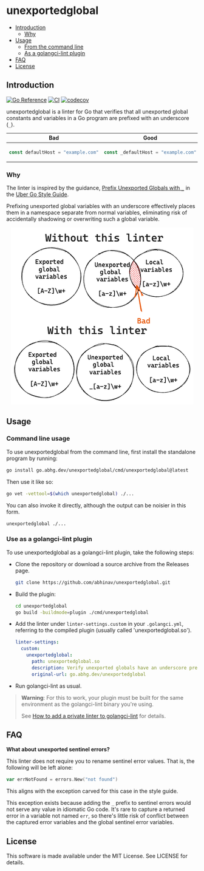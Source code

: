 # unexportedglobal

- [Introduction](#introduction)
  - [Why](#why)
- [Usage](#usage)
  - [From the command line](#command-line-usage)
  - [As a golangci-lint plugin](#use-as-a-golangci-lint-plugin)
- [FAQ](#faq)
- [License](#license)

## Introduction

[![Go Reference](https://pkg.go.dev/badge/go.abhg.dev/unexportedglobal.svg)](https://pkg.go.dev/go.abhg.dev/unexportedglobal)
[![CI](https://github.com/abhinav/unexportedglobal/actions/workflows/ci.yml/badge.svg)](https://github.com/abhinav/unexportedglobal/actions/workflows/ci.yml)
[![codecov](https://codecov.io/gh/abhinav/unexportedglobal/branch/main/graph/badge.svg?token=6C90SIVIL4)](https://codecov.io/gh/abhinav/unexportedglobal)

unexportedglobal is a linter for Go that verifies
that all unexported global constants and variables in a Go program
are prefixed with an underscore (`_`).

<table>
<thead><tr><th>Bad</th><th>Good</th></tr></thead>
<tbody>
<tr><td>

```go
const defaultHost = "example.com"
```

</td><td>

```go
const _defaultHost = "example.com"
```

</td></tr>
</tbody></table>

### Why

The linter is inspired by the guidance,
[Prefix Unexported Globals with `_`](https://github.com/uber-go/guide/blob/master/style.md#prefix-unexported-globals-with-_)
in the [Uber Go Style Guide](https://github.com/uber-go/guide/blob/master/style.md).

Prefixing unexported global variables with an underscore
effectively places them in a namespace separate from normal variables,
eliminating risk of accidentally shadowing or overwriting
such a global variable.

<div align="center">

![Namespace diagram](doc/venn.png)

</div>

## Usage

### Command line usage

To use unexportedglobal from the command line,
first install the standalone program by running:

```bash
go install go.abhg.dev/unexportedglobal/cmd/unexportedglobal@latest
```

Then use it like so:

```bash
go vet -vettool=$(which unexportedglobal) ./...
```

You can also invoke it directly,
although the output can be noisier in this form.

```bash
unexportedglobal ./...
```

### Use as a golangci-lint plugin

To use unexportedglobal as a golangci-lint plugin,
take the following steps:

- Clone the repository or download a source archive
  from the Releases page.

  ```bash
  git clone https://github.com/abhinav/unexportedglobal.git
  ```

- Build the plugin:

  ```bash
  cd unexportedglobal
  go build -buildmode=plugin ./cmd/unexportedglobal
  ```

- Add the linter under `linter-settings.custom` in your `.golangci.yml`,
  referring to the compiled plugin (usually called 'unexportedglobal.so').

  ```yaml
  linter-settings:
    custom:
      unexportedglobal:
        path: unexportedglobal.so
        description: Verify unexported globals have an underscore prefix.
        original-url: go.abhg.dev/unexportedglobal
  ```

- Run golangci-lint as usual.

> **Warning**:
> For this to work, your plugin must be built for the same environment
> as the golangci-lint binary you're using.
>
> See [How to add a private linter to golangci-lint](https://golangci-lint.run/contributing/new-linters/#how-to-add-a-private-linter-to-golangci-lint) for details.

## FAQ

**What about unexported sentinel errors?**

This linter does not require you to rename sentinel error values.
That is, the following will be left alone:

```go
var errNotFound = errors.New("not found")
```

This aligns with the exception carved for this case in the style guide.

This exception exists because adding the `_` prefix to sentinel errors
would not serve any value in idiomatic Go code.
It's rare to capture a returned error in a variable not named `err`,
so there's little risk of conflict between the captured error variables
and the global sentinel error variables.

## License

This software is made available under the MIT License.
See LICENSE for details.
